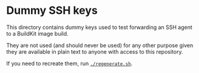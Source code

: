 # Dummy SSH keys

This directory contains dummy keys used to test forwarding an SSH agent to a BuildKit image build.

They are not used (and should never be used) for any other purpose given they are available in plain text to anyone with access to this repository.

If you need to recreate them, run [`./regenerate.sh`](regenerate.sh).
